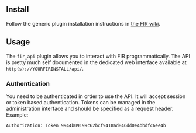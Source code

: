 ## Install

Follow the generic plugin installation instructions in [the FIR wiki](https://github.com/certsocietegenerale/FIR/wiki/Plugins).

## Usage

The `fir_api` plugin allows you to interact with FIR programmatically. The API is pretty much self documented in the dedicated web interface available at `http(s)://YOURFIRINSTALL/api/`.

### Authentication

You need to be authenticated in order to use the API. It will accept session or token based authentication. Tokens can be managed in the administration interface and should be specified as a request header. Example:

```
Authorization: Token 9944b09199c62bcf9418ad846dd0e4bbdfc6ee4b
```
